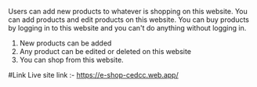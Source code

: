 Users can add new products to whatever is shopping on this website.
You can add products and edit products on this website.
You can buy products by logging in to this website and you can't do anything without logging in.

1. New products can be added
2. Any product can be edited or deleted on this website
3. You can shop from this website.

#Link
Live site link :- https://e-shop-cedcc.web.app/